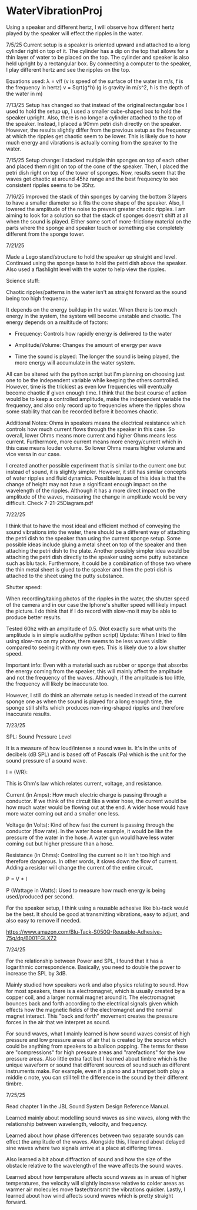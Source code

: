 # WaterVibrationProj
Using a speaker and different hertz, I will observe how different hertz played by the speaker will effect the ripples in the water.

7/5/25
Current setup is a speaker is oriented upward and attached to a long cylinder right on top of it. The cylinder has a dip on the top that allows for a thin layer of water to be placed on the top. The cylinder and speaker is also held upright by a rectangular box. By connecting a computer to the speaker, I play different hertz and see the ripples on the top. 

Equations used:
λ = v/f (v is speed of the surface of the water in m/s, f is the frequency in hertz)
v = Sqrt(g*h) (g is gravity in m/s^2, h is the depth of the water in m)

7/13/25
Setup has changed so that instead of the original rectangular box I used to hold the setup up, I used a smaller cube-shaped box to hold the speaker upright. Also, there is no longer a cylinder attached to the top of the speaker. Instead, I placed a 90mm petri dish directly on the speaker. However, the results slightly differ from the previous setup as the frequency at which the ripples get chaotic seem to be lower. This is likely due to how much energy and vibrations is actually coming from the speaker to the water.

7/15/25
Setup change: I stacked multiple thin sponges on top of each other and placed them right on top of the cone of the speaker. Then, I placed the petri dish right on top of the tower of sponges. Now, results seem that the waves get chaotic at around 45hz range and the best frequency to see consistent ripples seems to be 35hz.

7/16/25
Improved the stack of thin sponges by carving the bottom 3 layers to have a smaller diameter so it fits the cone shape of the speaker. Also, I lowered the amplitude of the noise to prevent greater chaotic ripples. I am aiming to look for a solution so that the stack of sponges doesn't shift at all when the sound is played. Either some sort of more-frictiony material on the parts where the sponge and speaker touch or something else completely different from the sponge tower. 

7/21/25 

Made a Lego stand/structure to hold the speaker up straight and level. Continued using the sponge base to hold the petri dish above the speaker. Also used a flashlight level with the water to help view the ripples.

Science stuff:

Chaotic ripples/patterns in the water isn't as straight forward as the sound being too high frequency.

It depends on the energy buildup in the water. When there is too much energy in the system, the system will become unstable and chaotic. The energy depends on a multitude of factors:

- Frequency: Controls how rapidly energy is delivered to the water

- Amplitude/Volume: Changes the amount of energy per wave

- Time the sound is played: The longer the sound is being played, the more energy will accumulate in the water system.


All can be altered with the python script but I'm planning on choosing just one to be the independent variable while keeping the others controlled. However, time is the trickiest as even low frequencies will eventually become chaotic if given enough time. I think that the best course of action would be to keep a controlled amplitude, make the independent variable the frequency, and also only record up to frequencies where the ripples show some stability that can be recorded before it becomes chaotic.

Additional Notes:
Ohms in speakers means the electrical resistance which controls how much current flows through the speaker in this case. So overall, lower Ohms means more current and higher Ohms means less current. Furthermore, more current means more energy/current which in this case means louder volume. So lower Ohms means higher volume and vice versa in our case.

I created another possible experiment that is similar to the current one but instead of sound, it is slightly simpler. However, it still has similar concepts of water ripples and fluid dynamics. Possible issues of this idea is that the change of height may not have a significant enough impact on the wavelength of the ripples. Although it has a more direct impact on the amplitude of the waves, measuring the change in amplitude would be very difficult. Check 7-21-25Diagram.pdf

7/22/25

I think that to have the most ideal and efficient method of conveying the sound vibrations into the water, there should be a different way of attaching the petri dish to the speaker than using the current sponge setup. Some possible ideas include gluing a metal sheet on top of the speaker and then attaching the petri dish to the plate. Another possibly simpler idea would be attaching the petri dish directly to the speaker using some putty substance such as blu tack.
Furthermore, it could be a combination of those two where the thin metal sheet is glued to the speaker and then the petri dish is attached to the sheet using the putty substance.

Shutter speed:

When recording/taking photos of the ripples in the water, the shutter speed of the camera and in our case the Iphone's shutter speed will likely impact the picture. I do think that if I do record with slow-mo it may be able to produce better results.  

Tested 60hz with an amplitude of 0.5. (Not exactly sure what units the amplitude is in simple audio/the python script)
Update: When I tried to film using slow-mo on my phone, there seems to be less waves visible compared to seeing it with my own eyes. This is likely due to a low shutter speed.

Important info: Even with a material such as rubber or sponge that absorbs the energy coming from the speaker, this will mainly affect the amplitude and not the frequency of the waves. Although, if the amplitude is too little, the frequency will likely be inaccurate too.

However, I still do think an alternate setup is needed instead of the current sponge one as when the sound is played for a long enough time, the sponge still shifts which produces non-ring-shaped ripples and therefore inaccurate results.

7/23/25

SPL: Sound Pressure Level

It is a measure of how loud/intense a sound wave is. It's in the units of decibels (dB SPL) and is based off of Pascals (Pa) which is the unit for the sound pressure of a sound wave.

I = (V/R):

This is Ohm's law which relates current, voltage, and resistance.

Current (in Amps): How much electric charge is passing through a conductor. If we think of the circuit like a water hose, the current would be how much water would be flowing out at the end. A wider hose would have more water coming out and a smaller one less.

Voltage (in Volts): Kind of how fast the current is passing through the conductor (flow rate). In the water hose example, it would be like the pressure of the water in the hose. A water gun would have less water coming out but higher pressure than a hose.

Resistance (in Ohms): Controlling the current so it isn't too high and therefore dangerous. In other words, it slows down the flow of current. Adding a resistor will change the current of the entire circuit.

P = V * I

P (Wattage in Watts): Used to measure how much energy is being used/produced per second.

For the speaker setup, I think using a reusable adhesive like blu-tack would be the best. It should be good at transmitting vibrations, easy to adjust, and also easy to remove if needed.

https://www.amazon.com/Blu-Tack-S050Q-Reusable-Adhesive-75g/dp/B001FGLX72

7/24/25

For the relationship between Power and SPL, I found that it has a logarithmic correspondence. Basically, you need to double the power to increase the SPL by 3dB.

Mainly studied how speakers work and also physics relating to sound. How for most speakers, there is a electromagnet, which is usually created by a copper coil, and a larger normal magnet around it. The electromagnet bounces back and forth according to the electrical signals given which effects how the magnetic fields of the electromagnet and the normal magnet interact. This "back and forth" movement creates the pressure forces in the air that we interpret as sound.

For sound waves, what I mainly learned is how sound waves consist of high pressure and low pressure areas of air that is created by the source which could be anything from speakers to a balloon popping. The terms for these are "compressions" for high pressure areas and "rarefactions" for the low pressure areas. Also little extra fact but I learned about timbre which is the unique waveform or sound that different sources of sound such as different instruments make. For example, even if a piano and a trumpet both play a middle c note, you can still tell the difference in the sound by their different timbre.

7/25/25

Read chapter 1 in the JBL Sound System Design Reference Manual.

Learned mainly about modelling sound waves as sine waves, along with the relationship between wavelength, velocity, and frequency.

Learned about how phase differences between two separate sounds can effect the amplitude of the waves. Alongside this, I learned about delayed sine waves where two signals arrive at a place at differing times.

Also learned a bit about diffraction of sound and how the size of the obstacle relative to the wavelength of the wave affects the sound waves.

Learned about how temperature affects sound waves as in areas of higher temperatures, the velocity will slightly increase relative to colder areas as warmer air molecules move faster/transmit the vibrations quicker. Lastly, I learned about how wind affects sound waves which is pretty straight forward. 
